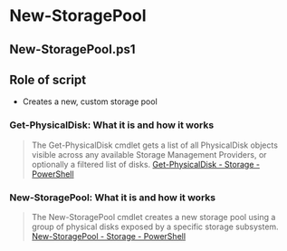 # New-StoragePool

## New-StoragePool.ps1

## Role of script

- Creates a new, custom storage pool

### Get-PhysicalDisk: What it is and how it works

> The Get-PhysicalDisk cmdlet gets a list of all PhysicalDisk objects visible across any available Storage Management Providers, or optionally a filtered list of disks. [Get-PhysicalDisk - Storage - PowerShell](https://learn.microsoft.com/en-us/powershell/module/storage/Get-PhysicalDisk?view=windowsserver2022-ps)

### New-StoragePool: What it is and how it works

> The New-StoragePool cmdlet creates a new storage pool using a group of physical disks exposed by a specific storage subsystem. [New-StoragePool - Storage - PowerShell](https://learn.microsoft.com/en-us/powershell/module/storage/New-StoragePool?view=windowsserver2022-ps)
